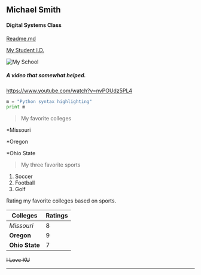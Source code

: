 ## Michael Smith
#### Digital Systems Class
[Readme.md](<https://github.com/msmith2777/Digital-Systems-Project/blob/master/README.md>)

[My Student I.D.](https://github.com/msmith2777/Digital-Systems-Project/blob/master/image1%20(1).jpeg)



![My School](https://i.imgur.com/P9wdmd9.png)
##### A video that somewhat helped.
<https://www.youtube.com/watch?v=nvPOUdz5PL4> 

```python
m = "Python syntax highlighting"
print m
```

>My favorite colleges

*Missouri

*Oregon

*Ohio State

>My three favorite sports

1. Soccer
2. Football
3. Golf

Rating my favorite colleges based on sports.

Colleges | Ratings
--------|---------
*Missouri* | 8
__Oregon__ | 9
**Ohio State** | 7

~~I Love KU~~

---
